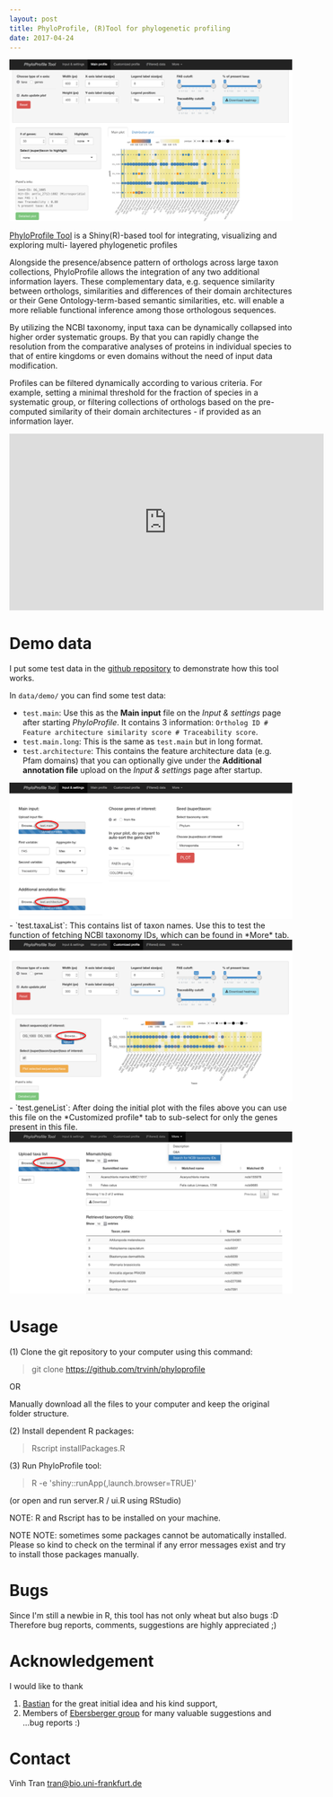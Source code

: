 ```yaml
---
layout: post
title: PhyloProfile, (R)Tool for phylogenetic profiling
date: 2017-04-24
---
```

<img src="/images/phyloprofile/pic_main.png" class="fit image">

[PhyloProfile Tool](https://github.com/trvinh/phyloprofile "Goto github project page") is a Shiny(R)-based tool for integrating, visualizing and exploring multi- layered phylogenetic profiles

Alongside the presence/absence pattern of orthologs across large taxon collections, PhyloProfile allows the integration of any two additional information layers. These complementary data, e.g. sequence similarity between orthologs, similarities and differences of their domain architectures or their Gene Ontology-term-based semantic similarities, etc. will enable a more reliable functional inference among those orthologous sequences.

By utilizing the NCBI taxonomy, input taxa can be dynamically collapsed into higher order systematic groups. By that you can rapidly change the resolution from the comparative analyses of proteins in individual species to that of entire kingdoms or even domains without the need of input data modification.

Profiles can be filtered dynamically according to various criteria. For example, setting a minimal threshold for the fraction of species in a systematic group, or filtering collections of orthologs based on the pre-computed similarity of their domain architectures - if provided as an information layer.

<iframe width="560" height="315" src="https://www.youtube.com/embed/Udt316KoM6Y" frameborder="0" allowfullscreen></iframe>

# Demo data

I put some test data in the [github repository](https://github.com/trvinh/phyloprofile) to demonstrate how this tool works.

In `data/demo/` you can find some test data:
- `test.main`: Use this as the **Main input** file on the *Input & settings* page after starting *PhyloProfile*. It contains 3 information: `Ortholog ID # Feature architecture similarity score # Traceability score`.
- `test.main.long`: This is the same as `test.main` but in long format.
- `test.architecture`: This contains the feature architecture data (e.g. Pfam domains) that you can optionally give under the **Additional annotation file** upload on the *Input & settings* page after startup.
<img src="/images/phyloprofile/pic_input.png" class="fit image">
- `test.taxaList`: This contains list of taxon names. Use this to test the function of fetching NCBI taxonomy IDs, which can be found in *More* tab.
<img src="/images/phyloprofile/pic_customized.png" class="fit image">
- `test.geneList`: After doing the initial plot with the files above you can use this file on the *Customized profile* tab to sub-select for only the genes present in this file.
<img src="/images/phyloprofile/pic_taxaIDsearch.png" class="fit image">


# Usage
(1) Clone the git repository to your computer using this command:

>git clone https://github.com/trvinh/phyloprofile

OR

Manually download all the files to your computer and keep the original folder structure.

(2) Install dependent R packages:

>Rscript installPackages.R

(3) Run PhyloProfile tool:

>R -e 'shiny::runApp(,launch.browser=TRUE)'

(or open and run server.R / ui.R using RStudio)

NOTE: R and Rscript has to be installed on your machine.

NOTE NOTE: sometimes some packages cannot be automatically installed. Please so kind to check on the terminal if any error messages exist and try to install those packages manually.

# Bugs
Since I'm still a newbie in R, this tool has not only wheat but also bugs :D
Therefore bug reports, comments, suggestions are highly appreciated ;)

# Acknowledgement
I would like to thank
1) [Bastian](https://github.com/gedankenstuecke) for the great initial idea and his kind support,
2) Members of [Ebersberger group](http://www.bio.uni-frankfurt.de/43045195/ak-ebersberger) for many valuable suggestions and ...bug reports :)

# Contact
Vinh Tran
tran@bio.uni-frankfurt.de
